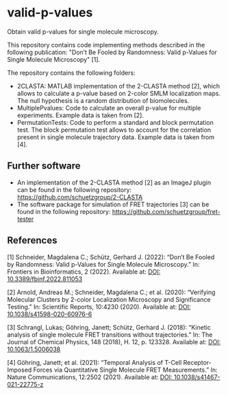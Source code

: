 # valid-p-values
Obtain valid p-values for single molecule microscopy.

This repository contains code implementing methods described in the following publication:
"Don’t Be Fooled by Randomness: Valid p-Values for Single Molecule Microscopy" [1].

The repository contains the following folders:
- 2CLASTA: MATLAB implementation of the 2-CLASTA method [2], which allows to calculate a p-value based on 2-color SMLM localization maps. The null hypothesis is a random distribution of biomolecules.
- MultiplePvalues: Code to calculate an overall p-value for multiple experiments. Example data is taken from [2].
- PermutationTests: Code to perform a standard and block permutation test. The block permutation test allows to account for the correlation present in single molecule trajectory data. Example data is taken from [4].


Further software
----------------
- An implementation of the 2-CLASTA method [2] as an ImageJ plugin can be found in the following repository: https://github.com/schuetzgroup/2-CLASTA
- The software package for simulation of FRET trajectories [3] can be found in the following repository: https://github.com/schuetzgroup/fret-tester


References
----------
<a name="Schneider2022"></a>[1] Schneider, Magdalena C.; Schütz, Gerhard J. (2022):
  “Don’t Be Fooled by Randomness: Valid p-Values for Single Molecule Microscopy.”
  In: Frontiers in Bioinformatics, 2 (2022).
  Available at: [DOI: 10.3389/fbinf.2022.811053](https://doi.org/10.3389/fbinf.2022.811053)
  
<a name="Arnold2020"></a>[2] Arnold, Andreas M.; Schneider, Magdalena C.; et al. (2020):
  “Verifying Molecular Clusters by 2-color Localization Microscopy and Significance Testing.”
  In: Scientific Reports, 10:4230 (2020).
  Available at: [DOI: 10.1038/s41598-020-60976-6](https://doi.org/10.1038/s41598-020-60976-6)

<a name="Schrangl2018"></a>[3] Schrangl, Lukas; Göhring, Janett; Schütz, Gerhard J. (2018):
  “Kinetic analysis of single molecule FRET transitions without trajectories.”
  In: The Journal of Chemical Physics, 148 (2018), H. 12, p. 123328.
  Available at: [DOI: 10.1063/1.5006038](https://doi.org/10.1063/1.5006038)

<a name="Goehring2021"></a>[4] Göhring, Janett; et al. (2021):
  “Temporal Analysis of T-Cell Receptor-Imposed Forces via Quantitative Single Molecule FRET Measurements.”
  In: Nature Communications, 12:2502 (2021).
  Available at: [DOI: 10.1038/s41467-021-22775-z](https://doi.org/10.1038/s41467-021-22775-z)
